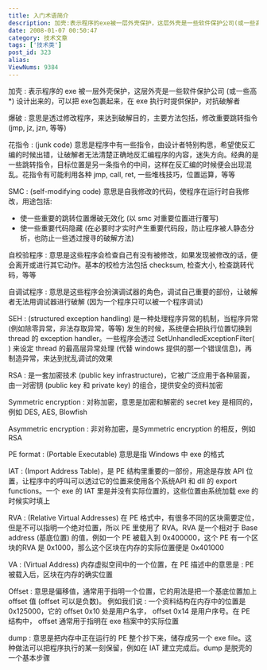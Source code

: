 ```yaml
---
title: 入门术语简介
description: 加壳:表示程序的exe被一层外壳保护，这层外壳是一些软件保护公司(或一些高*)设计出来的，可以把exe包裹起来，在exe执行时提供保护，对抗破解者爆破:意思是透过修改程序，来达到破解目的，主要方法包括，修改重要跳转指令(jmp,jz,jzn,等等)花指令:(junkcode)意思是程序中有一些指令，由设计者特别构思，希望使反汇编的时候出错，让破解者无法清楚正确地反汇编程序的内容，迷失方向。经典的是一些跳转指令，目标位置是另一条指令的中间，这样在反汇编的时候便会出现混乱。花指令有可能利用各种jmp,call,ret,一些堆栈技巧，位置运算，等等SMC:(self-modifyingcode)意思是自我修改的代码，使程序在运行时自我修改，用途包括:-使一些重要的跳转位置爆破无效化(以smc对重要位置进行覆写)-使一些重要代码隐藏(在必要时才实时产生重要代码段，防止程序被人静态分析，也防止一些透过搜寻的破解方法)
date: 2008-01-07 00:50:47
category: 技术文章
tags: ['技术类']
post_id: 323
alias:
ViewNums: 9384
---
```


加壳 : 表示程序的 exe 被一层外壳保护，这层外壳是一些软件保护公司 (或一些高*) 设计出来的，可以把 exe包裹起来，在 exe 执行时提供保护，对抗破解者

爆破 : 意思是透过修改程序，来达到破解目的，主要方法包括，修改重要跳转指令 (jmp, jz, jzn, 等等)

花指令 : (junk code) 意思是程序中有一些指令，由设计者特别构思，希望使反汇编的时候出错，让破解者无法清楚正确地反汇编程序的内容，迷失方向。经典的是一些跳转指令，目标位置是另一条指令的中间，这样在反汇编的时候便会出现混乱。花指令有可能利用各种 jmp, call, ret, 一些堆栈技巧，位置运算，等等

SMC : (self-modifying code) 意思是自我修改的代码，使程序在运行时自我修改，用途包括:
- 使一些重要的跳转位置爆破无效化 (以 smc 对重要位置进行覆写)
- 使一些重要代码隐藏 (在必要时才实时产生重要代码段，防止程序被人静态分析，也防止一些透过搜寻的破解方法)

自校验程序 : 意思是这些程序会检查自己有没有被修改，如果发现被修改的话，便会离开或进行其它动作。基本的校检方法包括 checksum, 检查大小, 检查跳转代码，等等

自调试程序 : 意思是这些程序会扮演调试器的角色，调试自己重要的部份，让破解者无法用调试器进行破解 (因为一个程序只可以被一个程序调试)

SEH : (structured exception handling) 是一种处理程序异常的机制，当程序异常 (例如除零异常，非法存取异常，等等) 发生的时候，系统便会把执行位置切换到thread 的 exception handler。一些程序会透过 SetUnhandledExceptionFilter( ) 来设定 thread 的最高层异常处理 (代替 windows 提供的那一个错误信息)，再制造异常，来达到扰乱调试的效果

RSA : 是一套加密技术 (public key infrastructure)，它被广泛应用于各种层面，由一对密钥 (public key 和 private key) 的组合，提供安全的资料加密

Symmetric encryption : 对称加密，意思是加密和解密的 secret key 是相同的，例如 DES, AES, Blowfish

Asymmetric encryption : 非对称加密，是Symmetric encryption 的相反，例如 RSA

PE format : (Portable Executable) 意思是指 Windows 中 exe 的格式

IAT : (Import Address Table)，是 PE 结构里重要的一部份，用途是存放 API 位置，让程序中的呼叫可以透过它的位置来使用各个系统API 和 dll 的 export functions。一个 exe 的 IAT 里是并没有实际位置的，这些位置由系统加载 exe 的时候实时填上

RVA : (Relative Virtual Addresses) 在 PE 格式中，有很多不同的区块需要定位，但是不可以指明一个绝对位置，所以 PE 里使用了 RVA。RVA 是一个相对于 Base address (基底位置) 的值，例如一个 PE 被载入到 0x400000，这个 PE 有一个区块的RVA 是 0x1000，那么这个区块在内存的实际位置便是 0x401000

VA : (Virtual Address) 内存虚拟空间中的一个位置，在 PE 描述中的意思是 : PE 被载入后，区块在内存的确实位置

Offset : 意思是偏移值，通常用于指明一个位置，它的用法是把一个基底位置加上 offset 值 (offset 可以是负数)。 例如我们说 : 一个资料结构在内存中的位置是 0x125000，它的 offset 0x10 处是用户名字， offset 0x14 是用户序号。在 PE 结构中， offset 通常用于指明在 exe 档案中的实际位置

dump : 意思是把内存中正在运行的 PE 整个抄下来，储存成另一个 exe file。这种做法可以把程序执行的某一刻保留，例如在 IAT 建立完成后。dump 是脱壳的一个基本步骤

